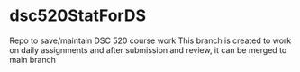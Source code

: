 # dsc520StatForDS
Repo to save/maintain DSC 520 course work
This branch is created to work on daily assignments and after submission and review, it can be merged to main branch
